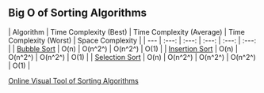 ## Big O of Sorting Algorithms

| Algorithm | Time Complexity (Best) | Time Complexity (Average) | Time Complexity (Worst) | Space Complexity |
| --- | :---: | :---: | :---: | :---: | :---: |
| [Bubble Sort](BUBBLESORT.md) | O(n) | O(n^2^) | O(n^2^) | O(1) |
| [Insertion Sort](INSERTIONSORT.md) | O(n) | O(n^2^) | O(n^2^) | O(1) |
| [Selection Sort](SELECTIONSORT.md) | O(n) | O(n^2^) | O(n^2^) | O(n^2^) | O(1) |

[Online Visual Tool of Sorting Algorithms](https://visualgo.net/en/sorting)